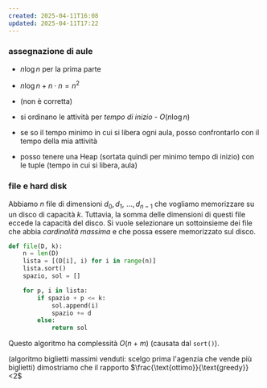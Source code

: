 ```yaml
---
created: 2025-04-11T16:08
updated: 2025-04-11T17:22
---
```

### assegnazione di aule
- $n \log n$ per la prima parte
- $n \log n + n \cdot n = n^2$
- (non è corretta)


- si ordinano le attività per *tempo di inizio* - $O(n\log n)$
- se so il tempo minimo in cui si libera ogni aula, posso confrontarlo con il tempo della mia attività
- posso tenere una Heap (sortata quindi per minimo tempo di inizio) con le tuple $(\text{tempo in cui si libera},\,\text{aula})$

### file e hard disk
Abbiamo $n$ file di dimensioni $d_{0},\,d_{1},\,\,\dots,\, d_{n-1}$ che vogliamo memorizzare su un disco di capacità $k$. Tuttavia, la somma delle dimensioni di questi file eccede la capacità del disco. Si vuole selezionare un sottoinsieme dei file che abbia *cardinalità massima* e che possa essere memorizzato sul disco.

```python
def file(D, k):
	n = len(D)
	lista = [(D[i], i) for i in range(n)]
	lista.sort()
	spazio, sol = []

	for p, i in lista:
		if spazio + p <= k:
			sol.append(i)
			spazio += d
		else:
			return sol 
```

Questo algoritmo ha complessità $O(n+m)$ (causata dal `sort()`).


(algoritmo biglietti massimi venduti: scelgo prima l'agenzia che vende più biglietti)
dimostriamo che il rapporto $\frac{\text{ottimo}}{\text{greedy}}<2$

